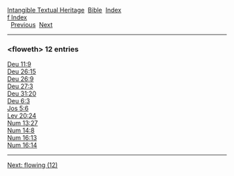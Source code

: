 [Intangible Textual Heritage](../../index)  [Bible](../index) 
[Index](index)   
[f Index](_f_)  
  [Previous](c04341)  [Next](c04343) 

------------------------------------------------------------------------

### &lt;floweth&gt; 12 entries

[Deu 11:9](../kjv/deu011.htm#009)  
[Deu 26:15](../kjv/deu026.htm#015)  
[Deu 26:9](../kjv/deu026.htm#009)  
[Deu 27:3](../kjv/deu027.htm#003)  
[Deu 31:20](../kjv/deu031.htm#020)  
[Deu 6:3](../kjv/deu006.htm#003)  
[Jos 5:6](../kjv/jos005.htm#006)  
[Lev 20:24](../kjv/lev020.htm#024)  
[Num 13:27](../kjv/num013.htm#027)  
[Num 14:8](../kjv/num014.htm#008)  
[Num 16:13](../kjv/num016.htm#013)  
[Num 16:14](../kjv/num016.htm#014)  

------------------------------------------------------------------------

[Next: flowing (12)](c04343)
